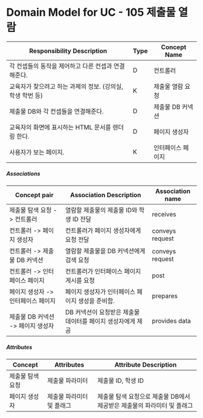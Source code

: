 # Domain Model for UC - 105 제출물 열람

| Responsibility Description                                 | Type | Concept Name      |
| ---------------------------------------------------------- | ---- | ----------------- |
| 각 컨셉들의 동작을 제어하고 다른 컨셉과 연결해준다.        | D    | 컨트롤러          |
| 교육자가 찾으려고 하는 과제의 정보. (강의실, 학생 학번 등) | K    | 제출물 열람 요청  |
| 제출물 DB와 각 컨셉들을 연결해준다.                        | D    | 제출물 DB 커넥션  |
| 교육자의 화면에 표시하는 HTML 문서를 렌더링 한다.          | D    | 페이지 생성자     |
| 사용자가 보는 페이지.                                      | K    | 인터페이스 페이지 |

##### Associations

| Concept pair                       | Association Description                                     | Association name |
| ---------------------------------- | ----------------------------------------------------------- | ---------------- |
| 제출물 탐색 요청 -> 컨트롤러       | 열람할 제출물의 제출물 ID와 학생 ID 전달                    | receives         |
| 컨트롤러 -> 페이지 생성자          | 컨트롤러가 페이지 생성자에게 요청 전달                      | conveys request  |
| 컨트롤러 -> 제출물 DB 커넥션       | 열람할 제출물을 DB 커넥션에게 검색 요청                     | conveys request  |
| 컨트롤러 -> 인터페이스 페이지      | 컨트롤러가 인터페이스 페이지 게시를 요청                    | post             |
| 페이지 생성자 -> 인터페이스 페이지 | 페이지 생성자가 인터페이스 페이지 생성을 준비함.            | prepares         |
| 제출물 DB 커넥션 -> 페이지 생성자  | DB 커넥션이 요청받은 제출물 데이터를 페이지 생성자에게 제공 | provides data    |

##### Attributes

| Concept          | Attributes                | Attribute Description                                        |
| ---------------- | ------------------------- | ------------------------------------------------------------ |
| 제출물 탐색 요청 | 제출물 파라미터           | 제출물 ID, 학생 ID                                           |
| 페이지 생성자    | 제출물 파라미터 및 플래그 | 제출물 탐색 요청으로 제출물 DB에서 제공받은 제출물의 파라미터 및 플래그 |

